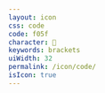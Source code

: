 ```yaml
---
layout: icon
css: code
code: f05f
character: 
keywords: brackets
uiWidth: 32
permalink: /icon/code/
isIcon: true
---
```

